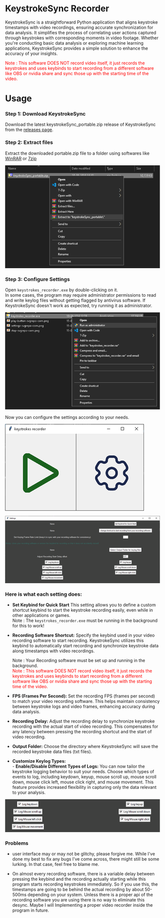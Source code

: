 # KeystrokeSync Recorder
 KeystrokeSync is a straightforward Python application that aligns keystroke timestamps with video recordings, ensuring accurate synchronization for data analysis. It simplifies the process of correlating user actions captured through keystrokes with corresponding moments in video footage. Whether you're conducting basic data analysis or exploring machine learning applications, KeystrokeSync provides a simple solution to enhance the accuracy of your insights. <br>

 <span style="color: red;">Note : This software DOES NOT record video itself, it just records the keystrokes and uses keybinds to start recording from a different software like OBS or nvidia share and sync those up with the starting time of the video.</span>

# Usage

### Step 1: Download KeystrokeSync

Download the latest keystrokeSync_portable.zip release of KeystrokeSync from the [releases page](https://github.com/varungarg6756/KeystrokeSync-Recorder/releases/).

### Step 2: Extract files
Extract the downloaded portable.zip file to a folder using softwares like [WinRAR](https://www.win-rar.com/start.html?&L=0) or [7zip](https://7-zip.org/)

![alt text](readmeImg/image.png)

### Step 3: Configure Settings
Open `keystrokes_recorder.exe` by double-clicking on it. <br>
In some cases, the program may require administrator permissions to read and write keylog files without getting flagged by antivirus software. If KeystrokeSync doesn't work as expected, try running it as administrator.


![alt text](readmeImg/image-2.png)

Now you can configure the settings according to your needs. 

![alt text](readmeImg/image-4.png)

![alt text](readmeImg/image-5.png)

### Here is what each setting does:

- **Set Keybind for Quick Start** This setting allows you to define a custom shortcut keybind to start the keystroke recording easily, even while in other applications or games.<br>
Note : The `keystrokes_recorder.exe` must be running in the background for this to work!

- **Recording Software Shortcut:** Specify the keybind used in your video recording software to start recording. KeystrokeSync utilizes this keybind to automatically start recording and synchronize keystroke data along timestamps with video recordings.

    Note : Your Recording software must be set up and running in the background. <br>
 <span style="color: red;">Note : This software DOES NOT record video itself, it just records the keystrokes and uses keybinds to start recording from a different software like OBS or nvidia share and sync those up with the starting time of the video.</span>


- **FPS (Frames Per Second):** Set the recording FPS (frames per second) to match your video recording software. This helps maintain consistency between keystroke logs and video frames, enhancing accuracy during data analysis.

- **Recording Delay:** Adjust the recording delay to synchronize keystroke recording with the actual start of video recording. This compensates for any latency between pressing the recording shortcut and the start of video recording.

- **Output Folder:** Choose the directory where KeystrokeSync will save the recorded keystroke data files (txt files).

- **Customize Keylog Types:** <br>- **Enable/Disable Different Types of Logs:** You can now tailor the keystroke logging behavior to suit your needs. Choose which types of events to log, including keydown, keyup, mouse scroll up, mouse scroll down, mouse click left, mouse click right, and mouse movement. This feature provides increased flexibility in capturing only the data relevant to your analysis.

![alt text](readmeImg/image-0.png)

### Problems 
- user interface may or may not be glitchy, please forgive me. While I've done my best to fix any bugs I've come across, there might still be some lurking. In that case, feel free to blame me. 

- On almost every recording software, there is a variable delay between pressing the keybind and the recording actually starting while this program starts recording keystrokes immediately. So if you use this, the timestamps are going to be behind the actual recording by about 50-500ms depending on your system. 
Unless there is a proper api of the recording software you are using there is no way to eliminate this desync.
Maybe I will Implementing a proper video recorder inside the program in future.



